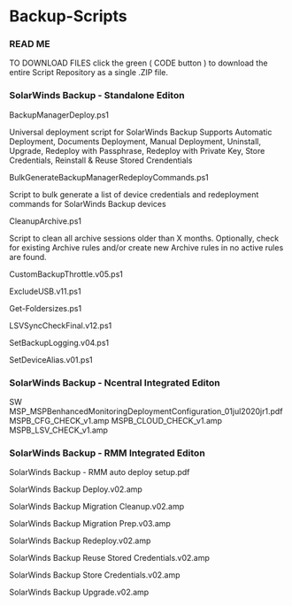 # Backup-Scripts
### READ ME ####

TO DOWNLOAD FILES click the green ( CODE button ) to download the entire Script Repository as a single .ZIP file.

### SolarWinds Backup - Standalone Editon ###

BackupManagerDeploy.ps1 

  Universal deployment script for SolarWinds Backup
  Supports Automatic Deployment, Documents Deployment, Manual Deployment, Uninstall, Upgrade, Redeploy with Passphrase,
  Redeploy with Private Key, Store Credentials, Reinstall & Reuse Stored Crendentials

BulkGenerateBackupManagerRedeployCommands.ps1

  Script to bulk generate a list of device credentials and redeployment commands for SolarWinds Backup devices

CleanupArchive.ps1

  Script to clean all archive sessions older than X months. 
  Optionally, check for existing Archive rules and/or create new Archive rules in no active rules are found. 

CustomBackupThrottle.v05.ps1

ExcludeUSB.v11.ps1

Get-Foldersizes.ps1

LSVSyncCheckFinal.v12.ps1

SetBackupLogging.v04.ps1

SetDeviceAlias.v01.ps1


### SolarWinds Backup - Ncentral Integrated Editon ###

SW MSP_MSPBenhancedMonitoringDeploymentConfiguration_01jul2020jr1.pdf
MSPB_CFG_CHECK_v1.amp
MSPB_CLOUD_CHECK_v1.amp
MSPB_LSV_CHECK_v1.amp





### SolarWinds Backup - RMM Integrated Editon ###

SolarWinds Backup - RMM auto deploy setup.pdf

SolarWinds Backup Deploy.v02.amp

SolarWinds Backup Migration Cleanup.v02.amp

SolarWinds Backup Migration Prep.v03.amp

SolarWinds Backup Redeploy.v02.amp

SolarWinds Backup Reuse Stored Credentials.v02.amp

SolarWinds Backup Store Credentials.v02.amp

SolarWinds Backup Upgrade.v02.amp
